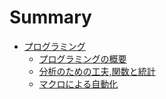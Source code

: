 # Summary

<!--* [情報](part1/README.md)
	* [...](.md)
	* [...](.md)
* [コミュニケーション](part2/README.md)
	* [...](.md)
	* [...](.md)
* [セキュリティ](part2/README.md)
	* [...](.md)
	* [...](.md)
* [メディア・リテラシー](part2/README.md)
	* [...](.md)
	* [...](.md)-->
* [プログラミング](programming/README.md)
	* [プログラミングの概要](programming/prog/README.md)
	* [分析のための工夫,関数と統計](programming/spreadsheet/README.md)
	* [マクロによる自動化](programming/macro/README.md)
